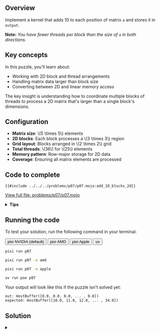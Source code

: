 ## Overview

Implement a kernel that adds 10 to each position of matrix `a` and stores it in `output`.

**Note:** _You have fewer threads per block than the size of `a` in both directions._

## Key concepts

In this puzzle, you'll learn about:

- Working with 2D block and thread arrangements
- Handling matrix data larger than block size
- Converting between 2D and linear memory access

The key insight is understanding how to coordinate multiple blocks of threads to process a 2D matrix that's larger than a single block's dimensions.

## Configuration

- **Matrix size**: \\(5 \times 5\\) elements
- **2D blocks**: Each block processes a \\(3 \times 3\\) region
- **Grid layout**: Blocks arranged in \\(2 \times 2\\) grid
- **Total threads**: \\(36\\) for \\(25\\) elements
- **Memory pattern**: Row-major storage for 2D data
- **Coverage**: Ensuring all matrix elements are processed

## Code to complete

```mojo
{{#include ../../../problems/p07/p07.mojo:add_10_blocks_2d}}
```

<a href="{{#include ../_includes/repo_url.md}}/blob/main/problems/p07/p07.mojo" class="filename">View full file: problems/p07/p07.mojo</a>

<details>
<summary><strong>Tips</strong></summary>

<div class="solution-tips">

1. Calculate global indices: `row = block_dim.y * block_idx.y + thread_idx.y`, `col = block_dim.x * block_idx.x + thread_idx.x`
2. Add guard: `if row < size and col < size`
3. Inside guard: think about how to add 10 in row-major way!

</div>
</details>

## Running the code

To test your solution, run the following command in your terminal:

<div class="code-tabs" data-tab-group="package-manager">
  <div class="tab-buttons">
    <button class="tab-button">pixi NVIDIA (default)</button>
    <button class="tab-button">pixi AMD</button>
    <button class="tab-button">pixi Apple</button>
    <button class="tab-button">uv</button>
  </div>
  <div class="tab-content">

```bash
pixi run p07
```

  </div>
  <div class="tab-content">

```bash
pixi run p07 -e amd
```

  </div>
  <div class="tab-content">

```bash
pixi run p07 -e apple
```

  </div>
  <div class="tab-content">

```bash
uv run poe p07
```

  </div>
</div>

Your output will look like this if the puzzle isn't solved yet:

```txt
out: HostBuffer([0.0, 0.0, 0.0, ... , 0.0])
expected: HostBuffer([10.0, 11.0, 12.0, ... , 34.0])
```

## Solution

<details class="solution-details">
<summary></summary>

```mojo
{{#include ../../../solutions/p07/p07.mojo:add_10_blocks_2d_solution}}
```

<div class="solution-explanation">

This solution demonstrates key concepts of 2D block-based processing with raw memory:

1. **2D thread indexing**
   - Global row: `block_dim.y * block_idx.y + thread_idx.y`
   - Global col: `block_dim.x * block_idx.x + thread_idx.x`
   - Maps thread grid to matrix elements:

     ```txt
     5×5 matrix with 3×3 blocks:

     Block (0,0)         Block (1,0)
     [(0,0) (0,1) (0,2)] [(0,3) (0,4)    *  ]
     [(1,0) (1,1) (1,2)] [(1,3) (1,4)    *  ]
     [(2,0) (2,1) (2,2)] [(2,3) (2,4)    *  ]

     Block (0,1)         Block (1,1)
     [(3,0) (3,1) (3,2)] [(3,3) (3,4)    *  ]
     [(4,0) (4,1) (4,2)] [(4,3) (4,4)    *  ]
     [  *     *     *  ] [  *     *      *  ]
     ```

     (* = thread exists but outside matrix bounds)

2. **Memory layout**
   - Row-major linear memory: `index = row * size + col`
   - Example for 5×5 matrix:

     ```txt
     2D indices:    Linear memory:
     (2,1) -> 11   [00 01 02 03 04]
                   [05 06 07 08 09]
                   [10 11 12 13 14]
                   [15 16 17 18 19]
                   [20 21 22 23 24]
     ```

3. **Bounds checking**
   - Guard `row < size and col < size` handles:
     - Excess threads in partial blocks
     - Edge cases at matrix boundaries
     - 2×2 block grid with 3×3 threads each = 36 threads for 25 elements

4. **Block coordination**
   - Each 3×3 block processes part of 5×5 matrix
   - 2×2 grid of blocks ensures full coverage
   - Overlapping threads handled by bounds check
   - Efficient parallel processing across blocks

This pattern shows how to handle 2D data larger than block size while maintaining efficient memory access and thread coordination.
</div>
</details>
